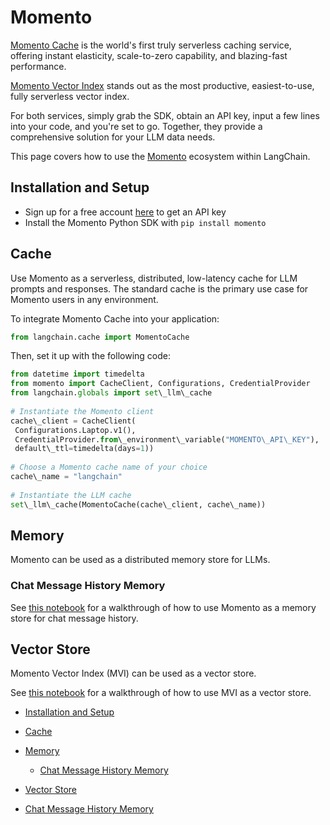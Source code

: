 # Momento

[Momento Cache](https://docs.momentohq.com/) is the world's first truly serverless caching service, offering instant elasticity, scale-to-zero
capability, and blazing-fast performance.

[Momento Vector Index](https://docs.momentohq.com/vector-index) stands out as the most productive, easiest-to-use, fully serverless vector index.

For both services, simply grab the SDK, obtain an API key, input a few lines into your code, and you're set to go. Together, they provide a comprehensive solution for your LLM data needs.

This page covers how to use the [Momento](https://gomomento.com) ecosystem within LangChain.

## Installation and Setup[​](#installation-and-setup "Direct link to Installation and Setup")

- Sign up for a free account [here](https://console.momentohq.com) to get an API key
- Install the Momento Python SDK with `pip install momento`

## Cache[​](#cache "Direct link to Cache")

Use Momento as a serverless, distributed, low-latency cache for LLM prompts and responses. The standard cache is the primary use case for Momento users in any environment.

To integrate Momento Cache into your application:

```python
from langchain.cache import MomentoCache  

```

Then, set it up with the following code:

```python
from datetime import timedelta  
from momento import CacheClient, Configurations, CredentialProvider  
from langchain.globals import set\_llm\_cache  
  
# Instantiate the Momento client  
cache\_client = CacheClient(  
 Configurations.Laptop.v1(),  
 CredentialProvider.from\_environment\_variable("MOMENTO\_API\_KEY"),  
 default\_ttl=timedelta(days=1))  
  
# Choose a Momento cache name of your choice  
cache\_name = "langchain"  
  
# Instantiate the LLM cache  
set\_llm\_cache(MomentoCache(cache\_client, cache\_name))  

```

## Memory[​](#memory "Direct link to Memory")

Momento can be used as a distributed memory store for LLMs.

### Chat Message History Memory[​](#chat-message-history-memory "Direct link to Chat Message History Memory")

See [this notebook](/docs/integrations/memory/momento_chat_message_history.html) for a walkthrough of how to use Momento as a memory store for chat message history.

## Vector Store[​](#vector-store "Direct link to Vector Store")

Momento Vector Index (MVI) can be used as a vector store.

See [this notebook](/docs/integrations/vectorstores/momento_vector_index.html) for a walkthrough of how to use MVI as a vector store.

- [Installation and Setup](#installation-and-setup)

- [Cache](#cache)

- [Memory](#memory)

  - [Chat Message History Memory](#chat-message-history-memory)

- [Vector Store](#vector-store)

- [Chat Message History Memory](#chat-message-history-memory)
